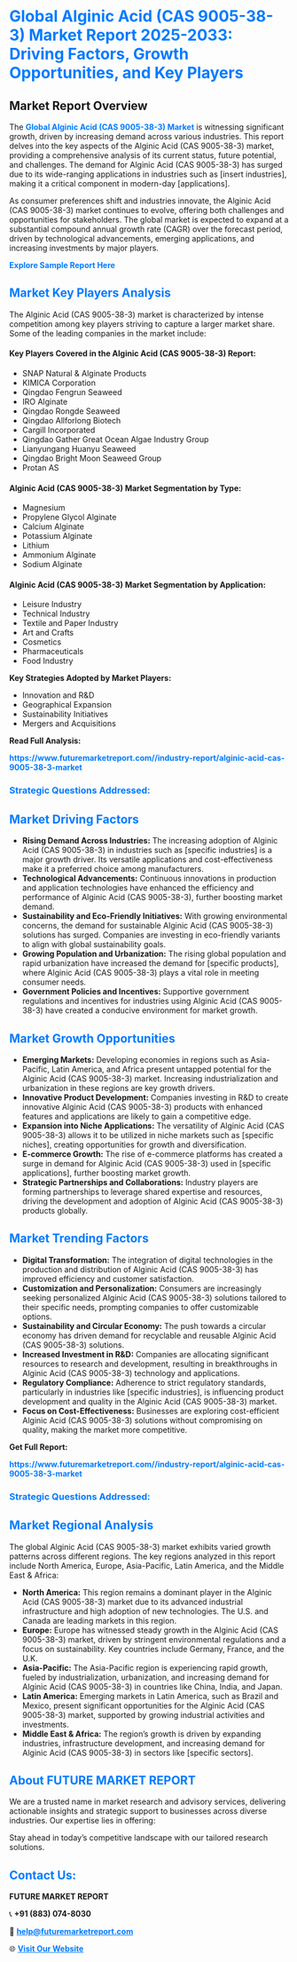 <h1 style="color: #007BFF;">Global Alginic Acid (CAS 9005-38-3) Market Report 2025-2033: Driving Factors, Growth Opportunities, and Key Players</h1>

<section id="overview">
<h2>Market Report Overview</h2>
<p>The <a href="https://www.futuremarketreport.com//industry-report/alginic-acid-cas-9005-38-3-market" style="color: #007BFF; text-decoration: none;"><strong>Global Alginic Acid (CAS 9005-38-3) Market</strong></a> is witnessing significant growth, driven by increasing demand across various industries. This report delves into the key aspects of the Alginic Acid (CAS 9005-38-3) market, providing a comprehensive analysis of its current status, future potential, and challenges. The demand for Alginic Acid (CAS 9005-38-3) has surged due to its wide-ranging applications in industries such as [insert industries], making it a critical component in modern-day [applications].</p>
<p>As consumer preferences shift and industries innovate, the Alginic Acid (CAS 9005-38-3) market continues to evolve, offering both challenges and opportunities for stakeholders. The global market is expected to expand at a substantial compound annual growth rate (CAGR) over the forecast period, driven by technological advancements, emerging applications, and increasing investments by major players.</p>
</section>

<section id="overview">
<p><a href="https://www.futuremarketreport.com//request-sample/reportId=90119" style="color: #007BFF; text-decoration: none;"><strong>Explore Sample Report Here</strong></a></p>
</section>

<section id="key-players">
<h2 style="color: #007BFF;">Market Key Players Analysis</h2>
<p>The Alginic Acid (CAS 9005-38-3) market is characterized by intense competition among key players striving to capture a larger market share. Some of the leading companies in the market include:</p>
<h4>Key Players Covered in the Alginic Acid (CAS 9005-38-3) Report:</h4>
<ul><li>SNAP Natural &amp; Alginate Products</li><li>KIMICA Corporation</li><li>Qingdao Fengrun Seaweed</li><li>IRO Alginate</li><li>Qingdao Rongde Seaweed</li><li>Qingdao Allforlong Biotech</li><li>Cargill Incorporated</li><li>Qingdao Gather Great Ocean Algae Industry Group</li><li>Lianyungang Huanyu Seaweed</li><li>Qingdao Bright Moon Seaweed Group</li><li>Protan AS</li></ul>
<h4>Alginic Acid (CAS 9005-38-3) Market Segmentation by Type:</h4>
<ul><li>Magnesium</li><li>Propylene Glycol Alginate</li><li>Calcium Alginate</li><li>Potassium Alginate</li><li>Lithium</li><li>Ammonium Alginate</li><li>Sodium Alginate</li></ul>

<h4>Alginic Acid (CAS 9005-38-3) Market Segmentation by Application:</h4>
<ul><li>Leisure Industry</li><li>Technical Industry</li><li>Textile and Paper Industry</li><li>Art and Crafts</li><li>Cosmetics</li><li>Pharmaceuticals</li><li>Food Industry</li></ul>
<p><strong>Key Strategies Adopted by Market Players:</strong></p>
<ul>
<li>Innovation and R&D</li>
<li>Geographical Expansion</li>
<li>Sustainability Initiatives</li>
<li>Mergers and Acquisitions</li>
</ul>
</section>

<section>
<p><strong>Read Full Analysis: </strong></p><a href="https://www.futuremarketreport.com//industry-report/alginic-acid-cas-9005-38-3-market" style="color: #007BFF; text-decoration: none;"><strong>https://www.futuremarketreport.com//industry-report/alginic-acid-cas-9005-38-3-market</strong></a>
<h3 style="color: #007BFF;">Strategic Questions Addressed:</h3>
</section>

<section id="driving-factors">
<h2 style="color: #007BFF;">Market Driving Factors</h2>
<ul>
<li><strong>Rising Demand Across Industries:</strong> The increasing adoption of Alginic Acid (CAS 9005-38-3) in industries such as [specific industries] is a major growth driver. Its versatile applications and cost-effectiveness make it a preferred choice among manufacturers.</li>
<li><strong>Technological Advancements:</strong> Continuous innovations in production and application technologies have enhanced the efficiency and performance of Alginic Acid (CAS 9005-38-3), further boosting market demand.</li>
<li><strong>Sustainability and Eco-Friendly Initiatives:</strong> With growing environmental concerns, the demand for sustainable Alginic Acid (CAS 9005-38-3) solutions has surged. Companies are investing in eco-friendly variants to align with global sustainability goals.</li>
<li><strong>Growing Population and Urbanization:</strong> The rising global population and rapid urbanization have increased the demand for [specific products], where Alginic Acid (CAS 9005-38-3) plays a vital role in meeting consumer needs.</li>
<li><strong>Government Policies and Incentives:</strong> Supportive government regulations and incentives for industries using Alginic Acid (CAS 9005-38-3) have created a conducive environment for market growth.</li>
</ul>
</section>

<section id="growth-opportunities">
<h2 style="color: #007BFF;">Market Growth Opportunities</h2>
<ul>
<li><strong>Emerging Markets:</strong> Developing economies in regions such as Asia-Pacific, Latin America, and Africa present untapped potential for the Alginic Acid (CAS 9005-38-3) market. Increasing industrialization and urbanization in these regions are key growth drivers.</li>
<li><strong>Innovative Product Development:</strong> Companies investing in R&D to create innovative Alginic Acid (CAS 9005-38-3) products with enhanced features and applications are likely to gain a competitive edge.</li>
<li><strong>Expansion into Niche Applications:</strong> The versatility of Alginic Acid (CAS 9005-38-3) allows it to be utilized in niche markets such as [specific niches], creating opportunities for growth and diversification.</li>
<li><strong>E-commerce Growth:</strong> The rise of e-commerce platforms has created a surge in demand for Alginic Acid (CAS 9005-38-3) used in [specific applications], further boosting market growth.</li>
<li><strong>Strategic Partnerships and Collaborations:</strong> Industry players are forming partnerships to leverage shared expertise and resources, driving the development and adoption of Alginic Acid (CAS 9005-38-3) products globally.</li>
</ul>
</section>

<section id="trending-factors">
<h2 style="color: #007BFF;">Market Trending Factors</h2>
<ul>
<li><strong>Digital Transformation:</strong> The integration of digital technologies in the production and distribution of Alginic Acid (CAS 9005-38-3) has improved efficiency and customer satisfaction.</li>
<li><strong>Customization and Personalization:</strong> Consumers are increasingly seeking personalized Alginic Acid (CAS 9005-38-3) solutions tailored to their specific needs, prompting companies to offer customizable options.</li>
<li><strong>Sustainability and Circular Economy:</strong> The push towards a circular economy has driven demand for recyclable and reusable Alginic Acid (CAS 9005-38-3) solutions.</li>
<li><strong>Increased Investment in R&D:</strong> Companies are allocating significant resources to research and development, resulting in breakthroughs in Alginic Acid (CAS 9005-38-3) technology and applications.</li>
<li><strong>Regulatory Compliance:</strong> Adherence to strict regulatory standards, particularly in industries like [specific industries], is influencing product development and quality in the Alginic Acid (CAS 9005-38-3) market.</li>
<li><strong>Focus on Cost-Effectiveness:</strong> Businesses are exploring cost-efficient Alginic Acid (CAS 9005-38-3) solutions without compromising on quality, making the market more competitive.</li>
</ul>
</section>

<section>
<p><strong>Get Full Report: </strong></p><a href="https://www.futuremarketreport.com//industry-report/alginic-acid-cas-9005-38-3-market" style="color: #007BFF; text-decoration: none;"><strong>https://www.futuremarketreport.com//industry-report/alginic-acid-cas-9005-38-3-market</strong></a>
<h3 style="color: #007BFF;">Strategic Questions Addressed:</h3>
</section>


<section id="regional-analysis">
<h2 style="color: #007BFF;">Market Regional Analysis</h2>
<p>The global Alginic Acid (CAS 9005-38-3) market exhibits varied growth patterns across different regions. The key regions analyzed in this report include North America, Europe, Asia-Pacific, Latin America, and the Middle East & Africa:</p>
<ul>
<li><strong>North America:</strong> This region remains a dominant player in the Alginic Acid (CAS 9005-38-3) market due to its advanced industrial infrastructure and high adoption of new technologies. The U.S. and Canada are leading markets in this region.</li>
<li><strong>Europe:</strong> Europe has witnessed steady growth in the Alginic Acid (CAS 9005-38-3) market, driven by stringent environmental regulations and a focus on sustainability. Key countries include Germany, France, and the U.K.</li>
<li><strong>Asia-Pacific:</strong> The Asia-Pacific region is experiencing rapid growth, fueled by industrialization, urbanization, and increasing demand for Alginic Acid (CAS 9005-38-3) in countries like China, India, and Japan.</li>
<li><strong>Latin America:</strong> Emerging markets in Latin America, such as Brazil and Mexico, present significant opportunities for the Alginic Acid (CAS 9005-38-3) market, supported by growing industrial activities and investments.</li>
<li><strong>Middle East & Africa:</strong> The region’s growth is driven by expanding industries, infrastructure development, and increasing demand for Alginic Acid (CAS 9005-38-3) in sectors like [specific sectors].</li>
</ul>
</section>

<footer>
<h2 style="color: #007BFF;">About FUTURE MARKET REPORT</h2>
<p>We are a trusted name in market research and advisory services, delivering actionable insights and strategic support to businesses across diverse industries. Our expertise lies in offering:</p>

<p>Stay ahead in today’s competitive landscape with our tailored research solutions.</p>

<h2 style="color: #007BFF;">Contact Us:</h2>
<p><strong>FUTURE MARKET REPORT</strong></p>
<p>📞 <strong>+91 (883) 074-8030</strong></p>
<p>📧 <strong><a href="mailto:help@futuremarketreport.com" style="color: #007BFF;">help@futuremarketreport.com</a></strong></p>
<p>🌐 <strong><a href="https://www.futuremarketreport.com/" style="color: #007BFF;">Visit Our Website</a></strong></p>
</footer>